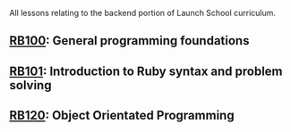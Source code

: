 All lessons relating to the backend portion of Launch School curriculum.

## [RB100](./prep): General programming foundations
## [RB101](./RB101_RB109): Introduction to Ruby syntax and problem solving
## [RB120](./RB120_RB129): Object Orientated Programming

